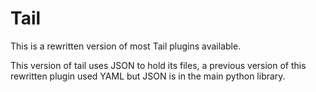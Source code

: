 # Tail

This is a rewritten version of most Tail plugins available.

This version of tail uses JSON to hold its files, a previous version of this rewritten plugin used YAML but JSON is in the main python library.